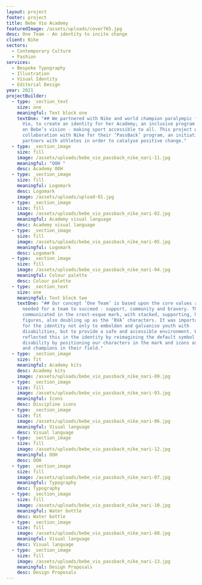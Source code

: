 ```yaml
---
layout: project
footer: project
title: Bebe Vio Academy
featuredImage: /assets/uploads/cover765.jpg
desc: One Team - An identity to incite change
client: Nike
sectors:
  - Contemporary Culture
  - Fashion
services:
  - Bespoke Typography
  - Illustration
  - Visual Identity
  - Editorial Design
year: 2021
projectBuilder:
  - type: _section_text
    size: one
    meaningful: Text block one
    textOne: "## We partnered with Nike and world champion paralympic fencer, Bebe
      Vio, to create an identity for her Academy; an inclusive program focused
      on Bebe’s vision - making sport accessible to all. This project was in
      collaboration with Nike for their ‘PassBack’ program, an initiative that
      partners with athletes in order to catalyse positive change."
  - type: _section_image
    size: fill
    image: /assets/uploads/bebe_vio_passback_nike_nari-11.jpg
    meaningful: "OOH "
    desc: Academy OOH
  - type: _section_image
    size: fill
    meaningful: Logomark
    desc: Logomark
    image: /assets/uploads/upload-01.jpg
  - type: _section_image
    size: fill
    image: /assets/uploads/bebe_vio_passback_nike_nari-02.jpg
    meaningful: Academy visual language
    desc: Academy visual language
  - type: _section_image
    size: fill
    image: /assets/uploads/bebe_vio_passback_nike_nari-05.jpg
    meaningful: Logomark
    desc: Logomark
  - type: _section_image
    size: fill
    image: /assets/uploads/bebe_vio_passback_nike_nari-04.jpg
    meaningful: Colour palette
    desc: Colour palette
  - type: _section_text
    size: one
    meaningful: Text block two
    textOne: "## Our concept ‘One Team’ is based upon the core values and virtues
      needed for a team to succeed - support, community and bravery. This was
      communicated in the crest-esque mark, with stacked, supporting, human-like
      figures, also doubling up as the ‘BVA’ characters. It was important though
      for the identity not only to embolden and galvanise youth with
      disabilities, but to provide a safe and accessible environment. We
      reflected this in the identity by reimagining the default symbol of
      disability by positioning our characters in the mark and icons as heroes
      and champions in their field."
  - type: _section_image
    size: fit
    meaningful: Academy kits
    desc: Academy kits
    image: /assets/uploads/bebe_vio_passback_nike_nari-09.jpg
  - type: _section_image
    size: fill
    image: /assets/uploads/bebe_vio_passback_nike_nari-03.jpg
    meaningful: Icons
    desc: Discipline icons
  - type: _section_image
    size: fit
    image: /assets/uploads/bebe_vio_passback_nike_nari-06.jpg
    meaningful: Visual language
    desc: Visual language
  - type: _section_image
    size: fill
    image: /assets/uploads/bebe_vio_passback_nike_nari-12.jpg
    meaningful: OOH
    desc: OOH
  - type: _section_image
    size: fill
    image: /assets/uploads/bebe_vio_passback_nike_nari-07.jpg
    meaningful: Typography
    desc: Typography
  - type: _section_image
    size: fill
    image: /assets/uploads/bebe_vio_passback_nike_nari-10.jpg
    meaningful: Water bottle
    desc: Water bottle
  - type: _section_image
    size: fill
    image: /assets/uploads/bebe_vio_passback_nike_nari-08.jpg
    meaningful: Visual language
    desc: Visual language
  - type: _section_image
    size: fill
    image: /assets/uploads/bebe_vio_passback_nike_nari-13.jpg
    meaningful: Design Proposals
    desc: Design Proposals
---
```

